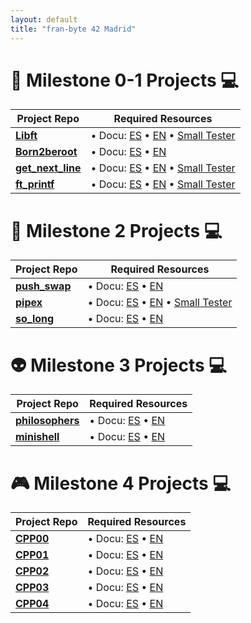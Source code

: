 ```yaml
---
layout: default
title: "fran-byte 42 Madrid"
---
```

# 🚀 Milestone 0-1 Projects 💻

| Project Repo         | Required Resources                          |
|------------------|---------------------------------------------|
| **[Libft](https://github.com/fran-byte/libft)** | • Docu: [ES](projects/libft_es.md) • [EN](fran-byte/42-libft/wiki/English-Version) • [Small Tester](https://github.com/fran-byte/42-libft-tester)|
| **[Born2beroot](#)** | • Docu: [ES](projects/born2beroot_es.md) • [EN](projects/born2beroot_en.md) |
| **[get_next_line](https://github.com/fran-byte/born2beroot)** | • Docu: [ES](projects/gnl_es.md) • [EN](projects/gnl_en.md)  • [Small Tester](https://github.com/fran-byte/42-gnl-tester)|
| **[ft_printf](https://github.com/fran-byte/born2beroot)** | • Docu: [ES](projects/ft_printf_es.md) • [EN](projects/ft_printf_en.md)  • [Small Tester](https://github.com/fran-byte/42-ft_printf-tester)|

# 🎯 Milestone 2 Projects 💻

| Project Repo         | Required Resources                          |
|------------------|---------------------------------------------|
| **[push_swap](https://github.com/fran-byte/born2beroot)** | • Docu: [ES](projects/push_swap_es.md) • [EN](projects/push_swap_en.md) |
| **[pipex](https://github.com/fran-byte/born2beroot)** | • Docu: [ES](projects/pipex_es.md) • [EN](projects/pipex_en.md) • [Small Tester](https://github.com/fran-byte/42-pipex-tester)|
| **[so_long](https://github.com/fran-byte/born2beroot)** | • Docu: [ES](projects/so_long_es.md) • [EN](projects/so_long_en.md) |

# 👽 Milestone 3 Projects 💻

| Project Repo         | Required Resources                          |
|------------------|---------------------------------------------|
| **[philosophers](https://github.com/fran-byte/born2beroot)** | • Docu: [ES](projects/philosophers_es.md) • [EN](projects/philosophers_en.md) |
| **[minishell](https://github.com/fran-byte/born2beroot)** | • Docu: [ES](projects/minishell_es.md) • [EN](projects/minishell_en.md) |

# 🎮 Milestone 4 Projects 💻

| Project Repo         | Required Resources                          |
|------------------|---------------------------------------------|
| **[CPP00](https://github.com/fran-byte/42-cpp-00)** | • Docu: [ES](projects/cpp00_es.md) • [EN](projects/cpp00_en.md) |
| **[CPP01](https://github.com/fran-byte/42-cpp-01)** | • Docu: [ES](projects/cpp01_es.md) • [EN](projects/cpp01_en.md) |
| **[CPP02](https://github.com/fran-byte/born2beroot)** | • Docu: [ES](projects/cpp02_es.md) • [EN](projects/cpp02_en.md) |
| **[CPP03](https://github.com/fran-byte/born2beroot)** | • Docu: [ES](projects/cpp03_es.md) • [EN](projects/cpp03_en.md) |
| **[CPP04](https://github.com/fran-byte/born2beroot)** | • Docu: [ES](projects/cpp04_es.md) • [EN](projects/cpp04_en.md) |

